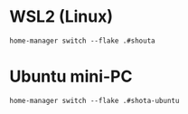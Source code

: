 # WSL2 (Linux)
```
home-manager switch --flake .#shouta
```

# Ubuntu mini-PC
```
home-manager switch --flake .#shota-ubuntu
```
